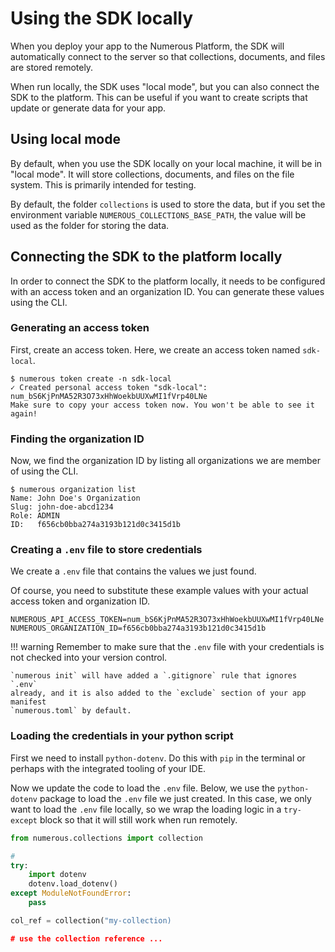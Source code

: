 # Using the SDK locally

When you deploy your app to the Numerous Platform, the SDK will automatically
connect to the server so that collections, documents, and files are stored
remotely.

When run locally, the SDK uses "local mode", but you can also connect the SDK
to the platform. This can be useful if you want to create scripts that update
or generate data for your app.

## Using local mode

By default, when you use the SDK locally on your local machine, it will be in
"local mode". It will store collections, documents, and files on the file system.
This is primarily intended for testing.

By default, the folder `collections` is used to store the data, but if you set
the environment variable `NUMEROUS_COLLECTIONS_BASE_PATH`, the value will be
used as the folder for storing the data.

## Connecting the SDK to the platform locally

In order to connect the SDK to the platform locally, it needs to be configured
with an access token and an organization ID. You can generate these values
using the CLI.

### Generating an access token

First, create an access token. Here, we create an access token named `sdk-local`.

```{ .optional-language-as-class .no-copy }
$ numerous token create -n sdk-local
✓ Created personal access token "sdk-local": num_bS6KjPnMA52R3O73xHhWoekbUUXwMI1fVrp40LNe
Make sure to copy your access token now. You won't be able to see it again!
```

### Finding the organization ID

Now, we find the organization ID by listing all organizations we are member of
using the CLI.

```{ .optional-language-as-class .no-copy }
$ numerous organization list
Name: John Doe's Organization
Slug: john-doe-abcd1234
Role: ADMIN
ID:   f656cb0bba274a3193b121d0c3415d1b
```

### Creating a `.env` file to store credentials

We create a `.env` file that contains the values we just found.

Of course, you need to substitute these example values with your actual access
token and organization ID.

```
NUMEROUS_API_ACCESS_TOKEN=num_bS6KjPnMA52R3O73xHhWoekbUUXwMI1fVrp40LNe
NUMEROUS_ORGANIZATION_ID=f656cb0bba274a3193b121d0c3415d1b
```

!!! warning
Remember to make sure that the `.env` file with your credentials is not
checked into your version control.

    `numerous init` will have added a `.gitignore` rule that ignores `.env`
    already, and it is also added to the `exclude` section of your app manifest
    `numerous.toml` by default.

### Loading the credentials in your python script

First we need to install `python-dotenv`. Do this with `pip` in the terminal or
perhaps with the integrated tooling of your IDE.

Now we update the code to load the `.env` file. Below, we use the `python-dotenv`
package to load the `.env` file we just created. In this case, we only want to
load the `.env` file locally, so we wrap the loading logic in a `try-except`
block so that it will still work when run remotely.

```python
from numerous.collections import collection

#
try:
    import dotenv
    dotenv.load_dotenv()
except ModuleNotFoundError:
    pass

col_ref = collection("my-collection)

# use the collection reference ...
```

